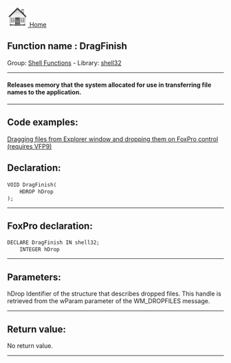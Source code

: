[<img src="../../images/home.png"> Home ](https://github.com/VFPX/Win32API)  

## Function name : DragFinish
Group: [Shell Functions](../../functions_group.md#Shell_Functions)  -  Library: [shell32](../../../libraries.md#shell32)  
***  


#### Releases memory that the system allocated for use in transferring file names to the application.
***  


## Code examples:
[Dragging files from Explorer window and dropping them on FoxPro control (requires VFP9)](../../samples/sample_323.md)  

## Declaration:
```foxpro  
VOID DragFinish(
	HDROP hDrop
);  
```  
***  


## FoxPro declaration:
```foxpro  
DECLARE DragFinish IN shell32;
	INTEGER hDrop  
```  
***  


## Parameters:
hDrop
Identifier of the structure that describes dropped files. This handle is retrieved from the wParam parameter of the WM_DROPFILES message.   
***  


## Return value:
No return value.  
***  

